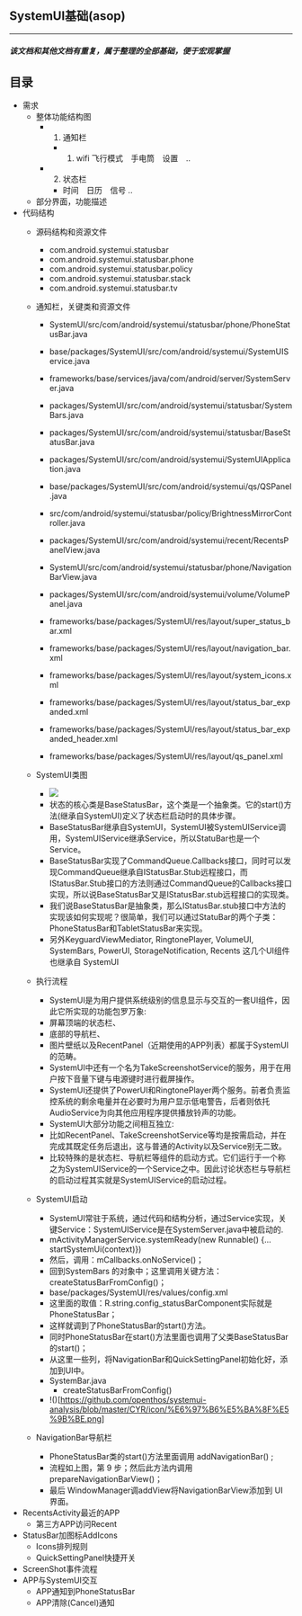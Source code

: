 ## SystemUI基础(asop)
***
##### 该文档和其他文档有重复，属于整理的全部基础，便于宏观掌握
## 目录
  - 需求
    - 整体功能结构图	
      - 1. 通知栏
        - 1. wifi 飞行模式　手电筒　设置　..
      - 2. 状态栏
        - 时间　日历　信号 ..
    - 部分界面，功能描述
  - 代码结构
    - 源码结构和资源文件
      - com.android.systemui.statusbar
      - com.android.systemui.statusbar.phone
      - com.android.systemui.statusbar.policy
      - com.android.systemui.statusbar.stack
      - com.android.systemui.statusbar.tv
    - 通知栏，关键类和资源文件
      - SystemUI/src/com/android/systemui/statusbar/phone/PhoneStatusBar.java
      - base/packages/SystemUI/src/com/android/systemui/SystemUIService.java
      - frameworks/base/services/java/com/android/server/SystemServer.java

      - packages/SystemUI/src/com/android/systemui/statusbar/SystemBars.java
      - packages/SystemUI/src/com/android/systemui/statusbar/BaseStatusBar.java
      - packages/SystemUI/src/com/android/systemui/SystemUIApplication.java

      - base/packages/SystemUI/src/com/android/systemui/qs/QSPanel.java
      - src/com/android/systemui/statusbar/policy/BrightnessMirrorController.java
      - packages/SystemUI/src/com/android/systemui/recent/RecentsPanelView.java
      - SystemUI/src/com/android/systemui/statusbar/phone/NavigationBarView.java
      - packages/SystemUI/src/com/android/systemui/volume/VolumePanel.java

      - frameworks/base/packages/SystemUI/res/layout/super_status_bar.xml
      - frameworks/base/packages/SystemUI/res/layout/navigation_bar.xml
      - frameworks/base/packages/SystemUI/res/layout/system_icons.xml

      - frameworks/base/packages/SystemUI/res/layout/status_bar_expanded.xml
      - frameworks/base/packages/SystemUI/res/layout/status_bar_expanded_header.xml
      - frameworks/base/packages/SystemUI/res/layout/qs_panel.xml

    - SystemUI类图
      - ![](https://github.com/openthos/systemui-analysis/blob/master/CYR/icon/systemui.png)
      - 状态的核心类是BaseStatusBar，这个类是一个抽象类。它的start()方法(继承自SystemUI)定义了状态栏启动时的具体步骤。
      - BaseStatusBar继承自SystemUI，SystemUI被SystemUIService调用，SystemUIService继承Service，所以StatuBar也是一个Service。
      - BaseStatusBar实现了CommandQueue.Callbacks接口，同时可以发现CommandQueue继承自IStatusBar.Stub远程接口，而IStatusBar.Stub接口的方法则通过CommandQueue的Callbacks接口实现，所以说BaseStatusBar又是IStatusBar.stub远程接口的实现类。　　
      - 我们说BaseStatusBar是抽象类，那么IStatusBar.stub接口中方法的实现该如何实现呢？很简单，我们可以通过StatuBar的两个子类：PhoneStatusBar和TabletStatusBar来实现。
      - 另外KeyguardViewMediator, RingtonePlayer, VolumeUI, SystemBars, PowerUI, StorageNotification, Recents 这几个UI组件也继承自 SystemUI
    - 执行流程
      - SystemUI是为用户提供系统级别的信息显示与交互的一套UI组件，因此它所实现的功能包罗万象:
      - 屏幕顶端的状态栏、
      - 底部的导航栏、
      - 图片壁纸以及RecentPanel（近期使用的APP列表）都属于SystemUI的范畴。
      - SystemUI中还有一个名为TakeScreenshotService的服务，用于在用户按下音量下键与电源键时进行截屏操作。
      - SystemUI还提供了PowerUI和RingtonePlayer两个服务。前者负责监控系统的剩余电量并在必要时为用户显示低电警告，后者则依托AudioService为向其他应用程序提供播放铃声的功能。
      - SystemUI大部分功能之间相互独立:
      - 比如RecentPanel、TakeScreenshotService等均是按需启动，并在完成其既定任务后退出，这与普通的Activity以及Service别无二致。
      - 比较特殊的是状态栏、导航栏等组件的启动方式。它们运行于一个称之为SystemUIService的一个Service之中。因此讨论状态栏与导航栏的启动过程其实就是SystemUIService的启动过程。
    - SystemUI启动
      - SystemUI常驻于系统，通过代码和结构分析，通过Service实现，关键Service：SystemUIService是在SystemServer.java中被启动的.
      - mActivityManagerService.systemReady(new Runnable() {...  startSystemUi(context)})
      - 然后，调用：mCallbacks.onNoService()；
      - 回到SystemBars 的对象中；这里调用关键方法：createStatusBarFromConfig()；
      - base/packages/SystemUI/res/values/config.xml
      - 这里面的取值：R.string.config_statusBarComponent实际就是PhoneStatusBar；
      - 这样就调到了PhoneStatusBar的start()方法。
      - 同时PhoneStatusBar在start()方法里面也调用了父类BaseStatusBar的start()；
      - 从这里一些列，将NavigationBar和QuickSettingPanel初始化好，添加到UI中。
      - SystemBar.java
        - createStatusBarFromConfig()
      - !()[https://github.com/openthos/systemui-analysis/blob/master/CYR/icon/%E6%97%B6%E5%BA%8F%E5%9B%BE.png]
    - NavigationBar导航栏	
      - PhoneStatusBar类的start()方法里面调用 addNavigationBar() ; 
      - 流程如上图，第 9 步；然后此方法内调用 prepareNavigationBarView()；
      - 最后 WindowManager调addView将NavigationBarView添加到 UI 界面。
  - RecentsActivity最近的APP	
    - 第三方APP访问Recent	
  - StatusBar加图标AddIcons	
    - Icons排列规则	
    - QuickSettingPanel快捷开关	
  - ScreenShot事件流程	
  - APP与SystemUI交互	
    - APP通知到PhoneStatusBar	
    - APP清除(Cancel)通知	
